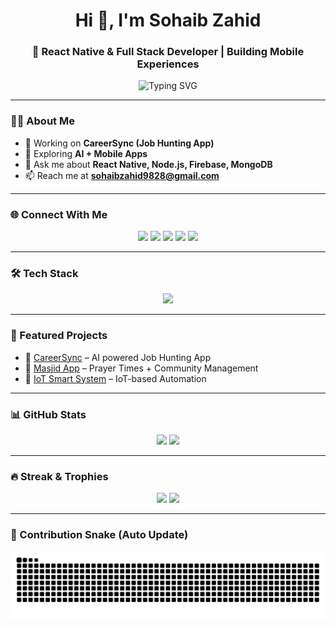 <h1 align="center">Hi 👋, I'm Sohaib Zahid</h1>
<h3 align="center">🚀 React Native & Full Stack Developer | Building Mobile Experiences</h3>

<p align="center">
  <img src="https://readme-typing-svg.demolab.com?font=Fira+Code&pause=1000&color=F75C7E&width=435&lines=React+Native+%26+Node.js+Developer;2%2B+Years+of+Experience;Always+Learning+New+Tech" alt="Typing SVG" />
</p>

---

### 👨‍💻 About Me
- 🔭 Working on **CareerSync (Job Hunting App)**  
- 🌱 Exploring **AI + Mobile Apps**  
- 💬 Ask me about **React Native, Node.js, Firebase, MongoDB**  
- 📫 Reach me at **sohaibzahid9828@gmail.com**  

---

### 🌐 Connect With Me
<p align="center">
  <a href="https://linkedin.com/in/sohaib-zahid-abb37820a"><img src="https://skillicons.dev/icons?i=linkedin" height="40"/></a>
  <a href="https://twitter.com/zahid_soha97323"><img src="https://skillicons.dev/icons?i=twitter" height="40"/></a>
  <a href="https://stackoverflow.com/users/30396613"><img src="https://skillicons.dev/icons?i=stackoverflow" height="40"/></a>
  <a href="https://fb.com/sohaib.zahid.980"><img src="https://skillicons.dev/icons?i=facebook" height="40"/></a>
  <a href="https://medium.com/@sohaibzahid9828"><img src="https://skillicons.dev/icons?i=medium" height="40"/></a>
</p>

---

### 🛠️ Tech Stack
<p align="center">
  <img src="https://skillicons.dev/icons?i=react,js,ts,nodejs,express,mongodb,firebase,python,java,git,figma,tailwind,bootstrap" />
</p>

---

### 📌 Featured Projects
- 🔹 [CareerSync](https://github.com/sohaibzahid197/CareerSync) – AI powered Job Hunting App  
- 🔹 [Masjid App](https://github.com/sohaibzahid197/Masjid-App) – Prayer Times + Community Management  
- 🔹 [IoT Smart System](https://github.com/sohaibzahid197/IoT-Project) – IoT-based Automation  

---

### 📊 GitHub Stats
<p align="center">
  <img src="https://github-readme-stats.vercel.app/api?username=sohaibzahid197&show_icons=true&theme=tokyonight" height="160" />
  <img src="https://github-readme-stats.vercel.app/api/top-langs/?username=sohaibzahid197&layout=compact&theme=tokyonight" height="160" />
</p>

---

### 🔥 Streak & Trophies
<p align="center">
  <img src="https://streak-stats.demolab.com?user=sohaibzahid197&theme=tokyonight" height="160"/>
  <img src="https://github-profile-trophy.vercel.app/?username=sohaibzahid197&theme=tokyonight&margin-w=15&no-frame=true" height="160"/>
</p>

---
### 🐍 Contribution Snake (Auto Update)

<p align="center">
  <picture>
    <source media="(prefers-color-scheme: dark)" srcset="https://github.com/sohaibzahid197/sohaibzahid197/blob/output/github-contribution-grid-snake-dark.svg" />
    <source media="(prefers-color-scheme: light)" srcset="https://github.com/sohaibzahid197/sohaibzahid197/blob/output/github-contribution-grid-snake.svg" />
    <img alt="Snake animation" src="https://github.com/sohaibzahid197/sohaibzahid197/blob/output/github-contribution-grid-snake.svg" />
  </picture>
</p>
